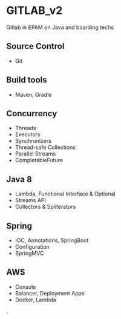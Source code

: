# GITLAB_v2
Gitlab in EPAM on Java and boarding techs
## Source Control
- Git 

## Build tools 
- Maven, Gradle
  
## Concurrency	
- Threads
- Executors
- Synchronizers
- Thread-safe Collections
- Parallel Streams
- CompletableFuture
 
## Java 8
- Lambda, Functional Interface & Optional 
- Streams API 
- Collectors & Spliterators

## Spring
- IOC, Annotations, SpringBoot
- Configuration
- SpringMVC

## AWS 
- Console
- Balancer, Deployment Apps
- Docker, Lambda

.
